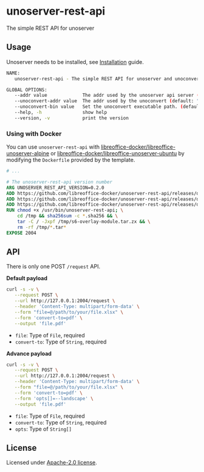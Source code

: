 # unoserver-rest-api

The simple REST API for unoserver

## Usage

Unoserver needs to be installed, see [Installation](https://github.com/unoconv/unoserver#installation) guide.

```sh
NAME:
   unoserver-rest-api - The simple REST API for unoserver and unoconvert

GLOBAL OPTIONS:
   --addr value             The addr used by the unoserver api server (default: "0.0.0.0:2004")
   --unoconvert-addr value  The addr used by the unoconvert (default: "127.0.0.1:2002")
   --unoconvert-bin value   Set the unoconvert executable path. (default: "unoconvert") [$UNOCONVERT_EXECUTABLE_PATH]
   --help, -h               show help
   --version, -v            print the version
```

### Using with Docker

You can use `unoserver-rest-api` with [libreoffice-docker/libreoffice-unoserver-alpine](https://github.com/libreoffice-docker/libreoffice-unoserver-alpine) or [libreoffice-docker/libreoffice-unoserver-ubuntu](https://github.com/libreoffice-docker/libreoffice-unoserver-ubuntu) by modifying the `Dockerfile` provided by the template.

```Dockerfile
# ...

# The unoserver-rest-api version number
ARG UNOSERVER_REST_API_VERSION=0.2.0
ADD https://github.com/libreoffice-docker/unoserver-rest-api/releases/download/v${UNOSERVER_REST_API_VERSION}/unoserver-rest-api-linux /usr/bin/unoserver-rest-api
ADD https://github.com/libreoffice-docker/unoserver-rest-api/releases/download/v${UNOSERVER_REST_API_VERSION}/s6-overlay-module.tar.zx /tmp
ADD https://github.com/libreoffice-docker/unoserver-rest-api/releases/download/v${UNOSERVER_REST_API_VERSION}/s6-overlay-module.tar.zx.sha256 /tmp
RUN chmod +x /usr/bin/unoserver-rest-api; \
    cd /tmp && sha256sum -c *.sha256 && \
    tar -C / -Jxpf /tmp/s6-overlay-module.tar.zx && \
    rm -rf /tmp/*.tar*
EXPOSE 2004
```

## API

There is only one POST `/request` API.

**Default payload**

```sh
curl -s -v \
   --request POST \
   --url http://127.0.0.1:2004/request \
   --header 'Content-Type: multipart/form-data' \
   --form "file=@/path/to/your/file.xlsx" \
   --form 'convert-to=pdf' \
   --output 'file.pdf'
```

- `file`: Type of `File`, required
- `convert-to`: Type of `String`, required

**Advance payload**

```sh
curl -s -v \
   --request POST \
   --url http://127.0.0.1:2004/request \
   --header 'Content-Type: multipart/form-data' \
   --form "file=@/path/to/your/file.xlsx" \
   --form 'convert-to=pdf' \
   --form 'opts[]=--landscape' \
   --output 'file.pdf'
```

- `file`: Type of `File`, required
- `convert-to`: Type of `String`, required
- `opts`: Type of `String[]`

## License

Licensed under [Apache-2.0 license](LICENSE).
